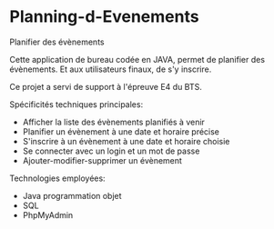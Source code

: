 # Planning-d-Evenements
Planifier des évènements 

Cette application de bureau codée en JAVA, permet de planifier des évènements. Et aux utilisateurs finaux, de s'y inscrire.

Ce projet a servi de support à l'épreuve E4 du BTS.

Spécificités techniques principales:
- Afficher la liste des évènements planifiés à venir
- Planifier un évènement à une date et horaire précise
- S'inscrire à un évènement à une date et horaire choisie
- Se connecter avec un login et un mot de passe
- Ajouter-modifier-supprimer un évènement

Technologies employées:
- Java programmation objet
- SQL
- PhpMyAdmin
